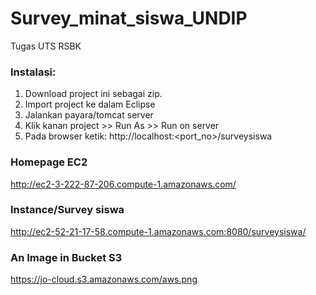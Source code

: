 # Survey_minat_siswa_UNDIP
Tugas UTS RSBK

### Instalasi:
1. Download project ini sebagai zip.
2. Import project ke dalam Eclipse
3. Jalankan payara/tomcat server
4. Klik kanan project >> Run As >> Run on server
5. Pada browser ketik: http://localhost:<port_no>/surveysiswa

### Homepage EC2
http://ec2-3-222-87-206.compute-1.amazonaws.com/

### Instance/Survey siswa
http://ec2-52-21-17-58.compute-1.amazonaws.com:8080/surveysiswa/

### An Image in Bucket S3
https://jo-cloud.s3.amazonaws.com/aws.png
